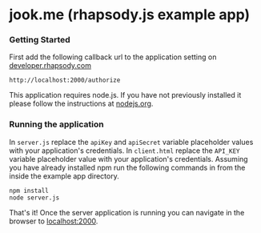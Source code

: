 # jook.me (rhapsody.js example app)

### Getting Started

First add the following callback url to the application setting on [developer.rhapsody.com](https://developer.rhapsody.com)

```
http://localhost:2000/authorize
```

This application requires node.js. If you have not previously installed it please follow the instructions at [nodejs.org](https://nodejs.org).

### Running the application

In `server.js` replace the `apiKey` and `apiSecret` variable placeholder values with your application's credentials. In `client.html` replace the `API_KEY` variable placeholder value with your application's credentials. Assuming you have already installed npm run the following commands in from the inside the example app directory.

```
npm install
node server.js
```

That's it! Once the server application is running you can navigate in the browser to [localhost:2000](http://localhost:2000). 
